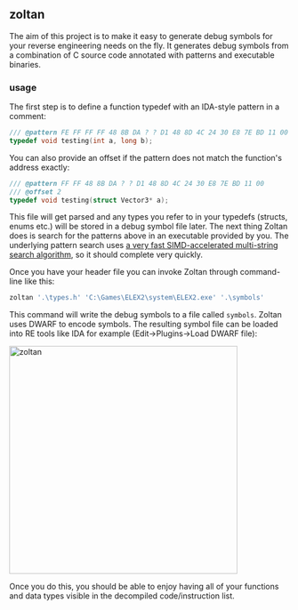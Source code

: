 ## zoltan
The aim of this project is to make it easy to generate debug symbols for your reverse engineering needs on the fly.
It generates debug symbols from a combination of C source code annotated with patterns and executable binaries.

### usage
The first step is to define a function typedef with an IDA-style pattern in a comment:
```C
/// @pattern FE FF FF FF 48 8B DA ? ? D1 48 8D 4C 24 30 E8 7E BD 11 00
typedef void testing(int a, long b);
```
You can also provide an offset if the pattern does not match the function's address exactly:
```C
/// @pattern FF FF 48 8B DA ? ? D1 48 8D 4C 24 30 E8 7E BD 11 00
/// @offset 2
typedef void testing(struct Vector3* a);
```
This file will get parsed and any types you refer to in your typedefs (structs, enums etc.) will be stored in a debug symbol file later.
The next thing Zoltan does is search for the patterns above in an executable provided by you. The underlying pattern search uses [a very fast SIMD-accelerated multi-string search algorithm](https://github.com/BurntSushi/aho-corasick), so it should complete very quickly.

Once you have your header file you can invoke Zoltan through command-line like this:
```powershell
zoltan '.\types.h' 'C:\Games\ELEX2\system\ELEX2.exe' '.\symbols'
```
This command will write the debug symbols to a file called `symbols`. Zoltan uses DWARF to encode symbols. The resulting symbol file can be loaded into RE tools like IDA for example (Edit->Plugins->Load DWARF file):

<img width="410" alt="zoltan" src="https://user-images.githubusercontent.com/11986158/159622437-3dc44968-3a49-4ace-9a2d-5d39e786e2f9.png">

Once you do this, you should be able to enjoy having all of your functions and data types visible in the decompiled code/instruction list.
